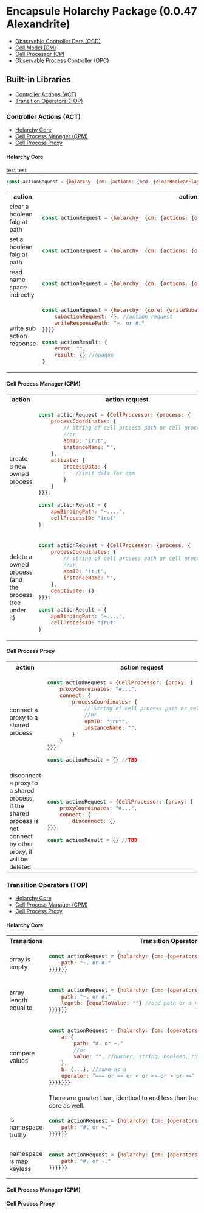 # Encapsule Holarchy Package (0.0.47 Alexandrite)
* [Observable Controller Data (OCD)](./ocd.md)
* [Cell Model (CM)](./cell-model.md)
* [Cell Processor (CP)](./cell-processor.md)
* [Observable Process Controller (OPC)](./opc.md)

## Built-in Libraries
* [Controller Actions (ACT)](#Controller-Actions-(ACT))
* [Transition Operators (TOP)](#Transition-Operators-(TOP))

### Controller Actions (ACT)
* [Holarchy Core](#Holarchy-Core)
* [Cell Process Manager (CPM)](#Cell-Process-Manager-(CPM))
* [Cell Process Proxy](#Cell-Process-Proxy)

#### Holarchy Core

<div style="border-bottom: 1px black solid">test test</div>

```javascript
const actionRequest = {holarchy: {cm: {actions: {ocd: {clearBooleanFlag: {path: "~. or #."}}}}}}
```

<table>
    <tr>
        <th width=300>action</th>
        <th>action request</th>
    </tr>
    <tr>
        <td>clear a boolean falg at path</td>
        <td>

```javascript
const actionRequest = {holarchy: {cm: {actions: {ocd: {clearBooleanFlag: {path: "~. or #."}}}}}}
```
</td>
    </tr>
    <tr>
        <td>set a boolean falg at path</td>
        <td>

```javascript
const actionRequest = {holarchy: {cm: {actions: {ocd: {setBooleanFlag: {path: "~. or #."}}}}}}
```
</td>
    </tr>
    <tr>
        <td>read name space indrectly</td>
        <td>

```javascript
const actionRequest = {holarchy: {cm: {actions: {ocd: {readNamespaceIndirect: {path2: "~. or #."}}}}}}
```
</td>
    </tr>
    <tr>
        <td>write sub action response</td>
        <td>

```javascript
const actionRequest = {holarchy: {core: {writeSubactionResponse: {
    subactionRequest: {}, //action request
    writeResponsePath: "~. or #."
}}}}

const actionResult: {
    error: "",
    result: {} //opaque
}
```
</td>
    </tr>
</table>


#### Cell Process Manager (CPM)
<table>
    <tr>
        <th width= 300>action</th>
        <th>action request</th>
    </tr>
    <tr>
        <td>create a new owned process</td>
            <td>

```javascript
const actionRequest = {CellProcessor: {process: {
    processCoordinates: {
        // string of cell process path or cell process ID
        //or 
        apmID: "irut",
        instanceName: "",
    },
    activate: {
        processData: {
            //init data for apm
        }
    }
}}};

const actionResult = {
    apmBindingPath: "~....",
    cellProcessID: "irut"
}
```
</td>
    </tr>
    <tr>
        <td>delete a owned process</br> 
            (and the process tree under it)
        </td>
        <td>

```javascript
const actionRequest = {CellProcessor: {process: {
    processCoordinates: {
        // string of cell process path or cell process ID
        //or 
        apmID: "irut",
        instanceName: "",
    },
    deactivate: {}
}}};

const actionResult = {
    apmBindingPath: "~....",
    cellProcessID: "irut"
}
```

</td>
    </tr>
</table>

#### Cell Process Proxy
<table>
    <tr>
        <th width= 300>action</th>
        <th>action request</th>
    </tr>
    <tr>
        <td>connect a proxy to a shared process</td>
        <td>

```javascript
const actionRequest = {CellProcessor: {proxy: {
    proxyCoordinates: "#...",
    connect: {
        processCoordinates: {
            // string of cell process path or cell process ID
            //or 
            apmID: "irut",
            instanceName: "",
        }
    }
}}};

const actionResult = {} //TBD
```
</td>
    </tr>
    <tr>
        <td>disconnect a proxy to a shared process.</br> 
            If the shared process is not connect by other proxy, it will be deleted
        </td>
        <td>

```javascript
const actionRequest = {CellProcessor: {proxy: {
    proxyCoordinates: "#...",
    connect: {
        disconnect: {}
}}};

const actionResult = {} //TBD
```
</td>
    </tr>
</table>

### Transition Operators (TOP)
* [Holarchy Core](#Holarchy-Core-1)
* [Cell Process Manager (CPM)](#Cell-Process-Manager-(CPM)-1)
* [Cell Process Proxy](#Cell-Process-Proxy-1)

#### Holarchy Core
<table>
    <tr>
        <th width= 200>Transitions</th>
        <th>Transition Operator</th>
    </tr>
    <tr>
        <td>array is empty</td>
        <td>

```javascript
const actionRequest = {holarchy: {cm: {operators: {ocd: {arrayIsEmpty: {
    path: "~. or #."
}}}}}}
```
</td>
    </tr>
    <tr>
        <td>array length equal to</td>
        <td>

```javascript
const actionRequest = {holarchy: {cm: {operators: {ocd: {array: {
    path: "~. or #."
    legnth: {equalToValue: ""} //ocd path or a number
}}}}}}
```
</td>
    </tr>
    <tr>
        <td>compare values</td>
        <td>

```javascript
const actionRequest = {holarchy: {cm: {operators: {ocd: {compare: {values: {
    a: {
        path: "#. or ~."
        //or
        value: "", //number, string, boolean, null
    },
    b: {...}, //same as a
    operator: "=== or == or < or <= or > or >="
}}}}}}}
```
</td>
    </tr>
    <tr>
        <td></td>
        <td>There are greater than, identical to and less than transitor operators in the holarchy core as well.
        </td>
    </tr>
    <tr>
        <td>is namespace truthy</td>
        <td>

```javascript
const actionRequest = {holarchy: {cm: {operators: {ocd: {isNamespaceTruthy: {
    path: "#. or ~."
}}}}}}
```
</td>
    </tr>
    <tr>
        <td>namespace is map keyless</td>
        <td>

```javascript
const actionRequest = {holarchy: {cm: {operators: {ocd: {mapIsKeyless: {
    path: "#. or ~."
}}}}}}
```
</td>
    </tr>
</table>


#### Cell Process Manager (CPM)

#### Cell Process Proxy
